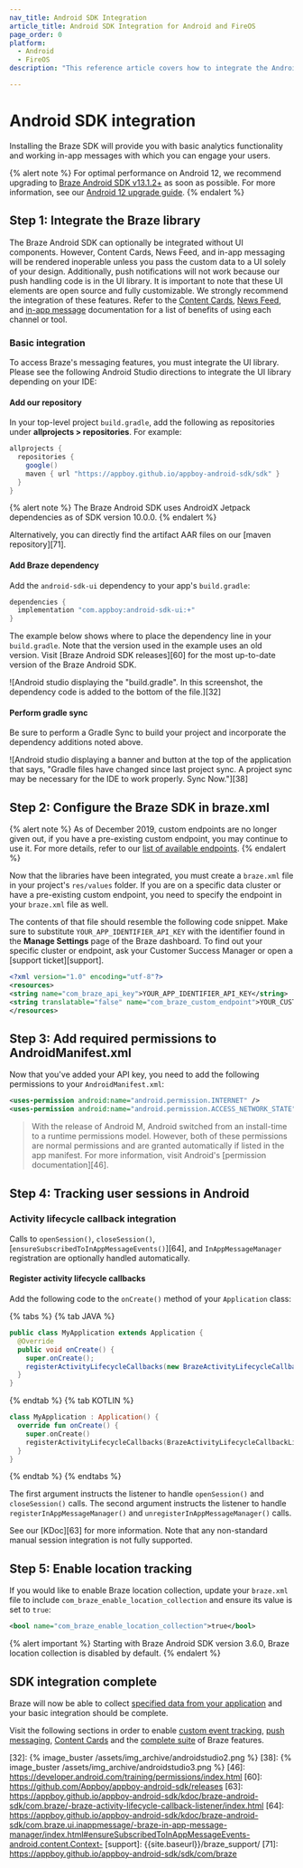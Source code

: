 ```yaml
---
nav_title: Android SDK Integration
article_title: Android SDK Integration for Android and FireOS
page_order: 0
platform: 
  - Android
  - FireOS
description: "This reference article covers how to integrate the Android SDK into your Android or FireOS application."

---
```


# Android SDK integration

Installing the Braze SDK will provide you with basic analytics functionality and working in-app messages with which you can engage your users.

{% alert note %}
For optimal performance on Android 12, we recommend upgrading to [Braze Android SDK v13.1.2+](https://github.com/Appboy/appboy-android-sdk/blob/master/CHANGELOG.md#1312) as soon as possible. For more information, see our [Android 12 upgrade guide](https://www.braze.com/docs/developer_guide/platform_integration_guides/android/android_12/).
{% endalert %}

## Step 1: Integrate the Braze library

The Braze Android SDK can optionally be integrated without UI components. However, Content Cards, News Feed, and in-app messaging will be rendered inoperable unless you pass the custom data to a UI solely of your design. Additionally, push notifications will not work because our push handling code is in the UI library. It is important to note that these UI elements are open source and fully customizable. We strongly recommend the integration of these features. Refer to the [Content Cards]({{site.baseurl}}/user_guide/message_building_by_channel/content_cards/about/#advantages-of-using-content-cards), [News Feed]({{site.baseurl}}/user_guide/engagement_tools/news_feed/news_feed_use_cases/), and [in-app message]({{site.baseurl}}/user_guide/message_building_by_channel/in-app_messages/about/) documentation for a list of benefits of using each channel or tool.

### Basic integration

To access Braze's messaging features, you must integrate the UI library. Please see the following Android Studio directions to integrate the UI library depending on your IDE:

#### Add our repository

In your top-level project `build.gradle`, add the following as repositories under **allprojects > repositories**. For example:

```gradle
allprojects {
  repositories {
    google()
    maven { url "https://appboy.github.io/appboy-android-sdk/sdk" }
  }
}
```

{% alert note %}
The Braze Android SDK uses AndroidX Jetpack dependencies as of SDK version 10.0.0.
{% endalert %}

Alternatively, you can directly find the artifact AAR files on our [maven repository][71].

#### Add Braze dependency

Add the `android-sdk-ui` dependency to your app's `build.gradle`:

```gradle
dependencies {
  implementation "com.appboy:android-sdk-ui:+"
}
```

The example below shows where to place the dependency line in your `build.gradle`. Note that the version used in the example uses an old version. Visit [Braze Android SDK releases][60] for the most up-to-date version of the Braze Android SDK.

![Android studio displaying the "build.gradle". In this screenshot, the dependency code is added to the bottom of the file.][32]

#### Perform gradle sync

Be sure to perform a Gradle Sync to build your project and incorporate the dependency additions noted above.

![Android studio displaying a banner and button at the top of the application that says, "Gradle files have changed since last project sync. A project sync may be necessary for the IDE to work properly. Sync Now."][38]

## Step 2: Configure the Braze SDK in braze.xml

{% alert note %}
As of December 2019, custom endpoints are no longer given out, if you have a pre-existing custom endpoint, you may continue to use it. For more details, refer to our <a href="{{site.baseurl}}/api/basics/#endpoints">list of available endpoints</a>.
{% endalert %}

Now that the libraries have been integrated, you must create a `braze.xml` file in your project's `res/values` folder. If you are on a specific data cluster or have a pre-existing custom endpoint, you need to specify the endpoint in your `braze.xml` file as well. 

The contents of that file should resemble the following code snippet. Make sure to substitute `YOUR_APP_IDENTIFIER_API_KEY` with the identifier found in the **Manage Settings** page of the Braze dashboard. To find out your specific cluster or endpoint, ask your Customer Success Manager or open a [support ticket][support].

```xml
<?xml version="1.0" encoding="utf-8"?>
<resources>
<string name="com_braze_api_key">YOUR_APP_IDENTIFIER_API_KEY</string>
<string translatable="false" name="com_braze_custom_endpoint">YOUR_CUSTOM_ENDPOINT_OR_CLUSTER</string>
</resources>
```

## Step 3: Add required permissions to AndroidManifest.xml
Now that you've added your API key, you need to add the following permissions to your `AndroidManifest.xml`:

```xml
<uses-permission android:name="android.permission.INTERNET" />
<uses-permission android:name="android.permission.ACCESS_NETWORK_STATE" />
```

>  With the release of Android M, Android switched from an install-time to a runtime permissions model. However, both of these permissions are normal permissions and are granted automatically if listed in the app manifest. For more information, visit Android's [permission documentation][46].

## Step 4: Tracking user sessions in Android

### Activity lifecycle callback integration

Calls to `openSession()`, `closeSession()`,[`ensureSubscribedToInAppMessageEvents()`][64], and `InAppMessageManager` registration are optionally handled automatically.

#### Register activity lifecycle callbacks

Add the following code to the `onCreate()` method of your `Application` class:

{% tabs %}
{% tab JAVA %}

```java
public class MyApplication extends Application {
  @Override
  public void onCreate() {
    super.onCreate();
    registerActivityLifecycleCallbacks(new BrazeActivityLifecycleCallbackListener(sessionHandlingEnabled, inAppMessagingRegistrationEnabled));
  }
}
```

{% endtab %}
{% tab KOTLIN %}

```kotlin
class MyApplication : Application() {
  override fun onCreate() {
    super.onCreate()
    registerActivityLifecycleCallbacks(BrazeActivityLifecycleCallbackListener(sessionHandlingEnabled, inAppMessagingRegistrationEnabled))
  }
}
```

{% endtab %}
{% endtabs %}

The first argument instructs the listener to handle `openSession()` and `closeSession()` calls.
The second argument instructs the listener to handle `registerInAppMessageManager()` and `unregisterInAppMessageManager()` calls.

See our [KDoc][63] for more information. Note that any non-standard manual session integration is not fully supported.

## Step 5: Enable location tracking

If you would like to enable Braze location collection, update your `braze.xml` file to include `com_braze_enable_location_collection` and ensure its value is set to `true`:

```xml
<bool name="com_braze_enable_location_collection">true</bool>
```

{% alert important %}
Starting with Braze Android SDK version 3.6.0, Braze location collection is disabled by default.
{% endalert %}

## SDK integration complete

Braze will now be able to collect [specified data from your application]({{site.baseurl}}/user_guide/data_and_analytics/user_data_collection/) and your basic integration should be complete.

Visit the following sections in order to enable [custom event tracking]({{site.baseurl}}/developer_guide/platform_integration_guides/android/analytics/tracking_custom_events/), [push messaging]({{site.baseurl}}/developer_guide/platform_integration_guides/android/push_notifications/android/integration/standard_integration/), [Content Cards]({{site.baseurl}}/developer_guide/platform_integration_guides/android/content_cards/integration/) and the [complete suite]({{site.baseurl}}/developer_guide/platform_integration_guides/android/initial_sdk_setup/android_sdk_integration/) of Braze features.

[2]: {{site.baseurl}}/user_guide/introduction/
[32]: {% image_buster /assets/img_archive/androidstudio2.png %}
[38]: {% image_buster /assets/img_archive/androidstudio3.png %}
[46]: https://developer.android.com/training/permissions/index.html
[60]: https://github.com/Appboy/appboy-android-sdk/releases
[63]: https://appboy.github.io/appboy-android-sdk/kdoc/braze-android-sdk/com.braze/-braze-activity-lifecycle-callback-listener/index.html
[64]: https://appboy.github.io/appboy-android-sdk/kdoc/braze-android-sdk/com.braze.ui.inappmessage/-braze-in-app-message-manager/index.html#ensureSubscribedToInAppMessageEvents-android.content.Context-
[support]: {{site.baseurl}}/braze_support/
[71]: https://appboy.github.io/appboy-android-sdk/sdk/com/braze
